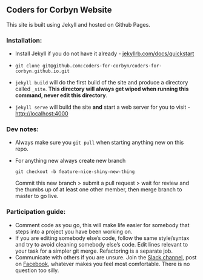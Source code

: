 ## Coders for Corbyn Website

This site is built using Jekyll and hosted on Github Pages.

### Installation:

- Install Jekyll if you do not have it already - [jekyllrb.com/docs/quickstart](https://jekyllrb.com/docs/quickstart/)

- `git clone git@github.com:coders-for-corbyn/coders-for-corbyn.github.io.git`
- `jekyll build` will do the first build of the site and produce a directory called `_site`. __This directory will always get wiped when running this command, never edit this directory__.
- `jekyll serve` will build the site __and__ start a web server for you to visit - [http://localhost:4000](http://localhost:4000)

### Dev notes:

- Always make sure you `git pull` when starting anything new on this repo.
- For anything new always create new branch
  
    `git checkout -b feature-nice-shiny-new-thing`
    
    Commit this new branch > submit a pull request > wait for review and the thumbs up of at least one other member, then merge branch to master to go live.

### Participation guide:

- Comment code as you go, this will make life easier for somebody that steps into a project you have been working on.
- If you are editing somebody else’s code, follow the same style/syntax and try to avoid cleaning somebody else’s code. Edit lines relevant to your task for a simpler git merge. Refactoring is a separate job.
- Communicate with others if you are unsure. Join the [Slack channel](https://codersforcorbyn.slack.com/), post on [Facebook](https://www.facebook.com/groups/codersforcorbyn/), whatever makes you feel most comfortable. There is no question too silly.